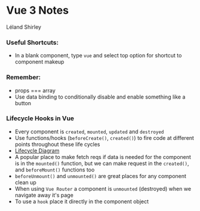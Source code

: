 # Vue 3 Notes

Léland Shirley

### Useful Shortcuts:

- In a blank component, type `vue` and select top option for shortcut to component makeup

### Remember:

- props === array
- Use data binding to conditionally disable and enable something like a button

### Lifecycle Hooks in Vue

- Every component is `created`, `mounted`, `updated` and `destroyed`
- Use functions/hooks (`beforeCreate()`, `created()`) to fire code at different points throughout these life cycles
- [Lifecycle Diagram](https://v3.vuejs.org/guide/instance.html#lifecycle-diagram)
- A popular place to make fetch reqs if data is needed for the component is in the `mounted()` function, but we can make request in the `created()`, and `beforeMount()` functions too
- `beforeUnmount()` and `unmounted()` are great places for any component clean up
- When using `Vue Router` a component is `unmounted` (destroyed) when we navigate away it's page
- To use a `hook` place it directly in the component object
